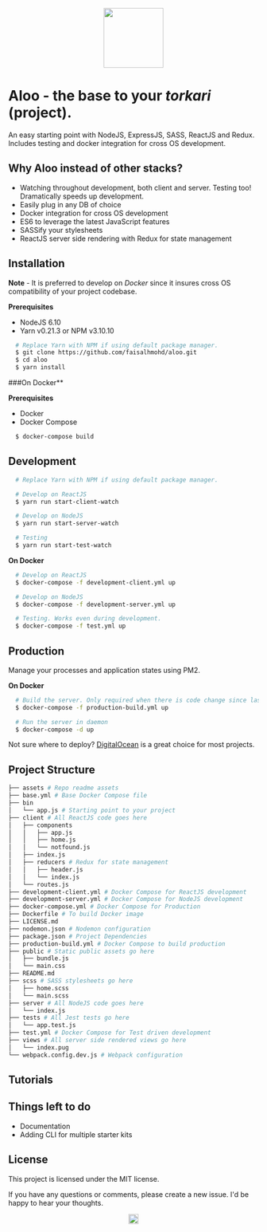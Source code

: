 <p align="center">
<img src="https://github.com/faisalhmohd/jhal-muri/raw/master/assets/logo.png" height="120" >
</p>

# Aloo - the base to your *torkari* (project).

An easy starting point with NodeJS, ExpressJS, SASS, ReactJS and Redux. Includes testing and docker integration for cross OS development.

## Why Aloo instead of other stacks?

- Watching throughout development, both client and server. Testing too! Dramatically speeds up development.
- Easily plug in any DB of choice
- Docker integration for cross OS development
- ES6 to leverage the latest JavaScript features
- SASSify your stylesheets
- ReactJS server side rendering with Redux for state management

## Installation

**Note** - It is preferred to develop on *Docker* since it insures cross OS compatibility of your project codebase.

**Prerequisites**
- NodeJS 6.10
- Yarn v0.21.3 or NPM v3.10.10

```bash
  # Replace Yarn with NPM if using default package manager.
  $ git clone https://github.com/faisalhmohd/aloo.git
  $ cd aloo
  $ yarn install
```

###On Docker**

**Prerequisites**
- Docker
- Docker Compose

```bash
  $ docker-compose build
```

## Development

```bash
  # Replace Yarn with NPM if using default package manager.

  # Develop on ReactJS
  $ yarn run start-client-watch

  # Develop on NodeJS
  $ yarn run start-server-watch

  # Testing
  $ yarn run start-test-watch
```

**On Docker**

```bash
  # Develop on ReactJS
  $ docker-compose -f development-client.yml up

  # Develop on NodeJS
  $ docker-compose -f development-server.yml up

  # Testing. Works even during development.
  $ docker-compose -f test.yml up

```

## Production

Manage your processes and application states using PM2.

**On Docker**

```bash
  # Build the server. Only required when there is code change since last run.
  $ docker-compose -f production-build.yml up

  # Run the server in daemon
  $ docker-compose -d up

```

Not sure where to deploy? [DigitalOcean](http://www.digitalocean.com) is a great choice for most projects.

## Project Structure

```bash
├── assets # Repo readme assets
├── base.yml # Base Docker Compose file
├── bin
│   └── app.js # Starting point to your project
├── client # All ReactJS code goes here
│   ├── components
│   │   ├── app.js
│   │   ├── home.js
│   │   └── notfound.js
│   ├── index.js
│   ├── reducers # Redux for state management
│   │   ├── header.js
│   │   └── index.js
│   └── routes.js
├── development-client.yml # Docker Compose for ReactJS development
├── development-server.yml # Docker Compose for NodeJS development
├── docker-compose.yml # Docker Compose for Production
├── Dockerfile # To build Docker image
├── LICENSE.md
├── nodemon.json # Nodemon configuration
├── package.json # Project Dependencies
├── production-build.yml # Docker Compose to build production
├── public # Static public assets go here
│   ├── bundle.js
│   └── main.css
├── README.md
├── scss # SASS stylesheets go here
│   ├── home.scss
│   └── main.scss
├── server # All NodeJS code goes here
│   └── index.js
├── tests # All Jest tests go here
│   └── app.test.js
├── test.yml # Docker Compose for Test driven development
├── views # All server side rendered views go here
│   └── index.pug
└── webpack.config.dev.js # Webpack configuration
```

## Tutorials



## Things left to do

- Documentation
- Adding CLI for multiple starter kits

## License

This project is licensed under the MIT license.

If you have any questions or comments, please create a new issue. I'd be happy to hear your thoughts.

<p align="center">
<img src="https://github.com/faisalhmohd/jhal-muri/raw/master/assets/bangladesh.jpg" height="20" style="max-width:100%;">
</p>
